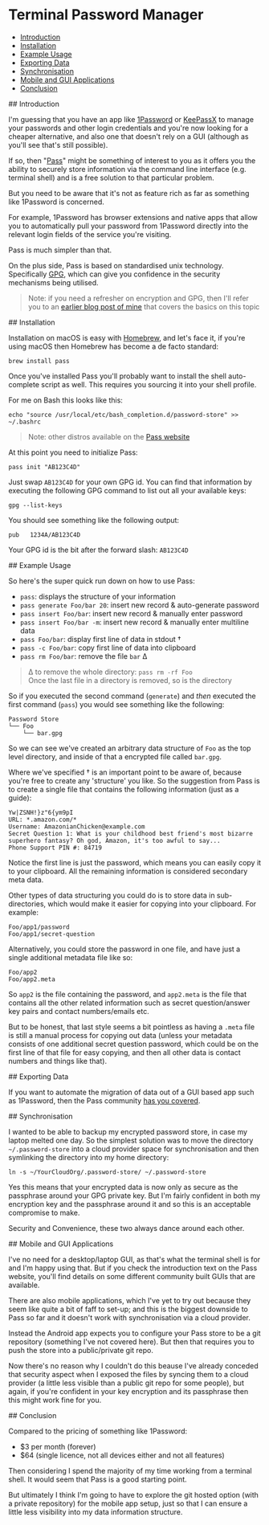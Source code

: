 # Terminal Password Manager

- [Introduction](#1)
- [Installation](#2)
- [Example Usage](#3)
- [Exporting Data](#4)
- [Synchronisation](#5)
- [Mobile and GUI Applications](#6)
- [Conclusion](#7)

<div id="1"></div>
## Introduction

I'm guessing that you have an app like [1Password](https://1password.com/) or [KeePassX](https://www.keepassx.org/) to manage your passwords and other login credentials and you're now looking for a cheaper alternative, and also one that doesn't rely on a GUI (although as you'll see that's still possible).

If so, then "[Pass](https://www.passwordstore.org/)" might be something of interest to you as it offers you the ability to securely store information via the command line interface (e.g. terminal shell) and is a free solution to that particular problem. 

But you need to be aware that it's not as feature rich as far as something like 1Password is concerned.

For example, 1Password has browser extensions and native apps that allow you to automatically pull your password from 1Password directly into the relevant login fields of the service you're visiting.

Pass is much simpler than that.

On the plus side, Pass is based on standardised unix technology. Specifically [GPG](https://www.gnupg.org/), which can give you confidence in the security mechanisms being utilised.

> Note: if you need a refresher on encryption and GPG, then I'll refer you to an [earlier blog post of mine](http://www.integralist.co.uk/posts/security-basics.html) that covers the basics on this topic

<div id="2"></div>
## Installation

Installation on macOS is easy with [Homebrew](http://brew.sh/), and let's face it, if you're using macOS then Homebrew has become a de facto standard:

<!--language-bash-->

    brew install pass

Once you've installed Pass you'll probably want to install the shell auto-complete script as well. This requires you sourcing it into your shell profile. 

For me on Bash this looks like this:

<!--language-bash-->

    echo "source /usr/local/etc/bash_completion.d/password-store" >> ~/.bashrc

> Note: other distros available on the [Pass website](https://www.passwordstore.org/#download)

At this point you need to initialize Pass:

<!--language-bash-->

    pass init "AB123C4D"

Just swap `AB123C4D` for your own GPG id. You can find that information by executing the following GPG command to list out all your available keys:

<!--language-bash-->

    gpg --list-keys

You should see something like the following output:

<!--language-ini-->

    pub   1234A/AB123C4D

Your GPG id is the bit after the forward slash: `AB123C4D`

<div id="3"></div>
## Example Usage

So here's the super quick run down on how to use Pass:

- `pass`: displays the structure of your information
- `pass generate Foo/bar 20`: insert new record & auto-generate password
- `pass insert Foo/bar`: insert new record & manually enter password
- `pass insert Foo/bar -m`: insert new record & manually enter multiline data
- `pass Foo/bar`: display first line of data in stdout †
- `pass -c Foo/bar`: copy first line of data into clipboard
- `pass rm Foo/bar`: remove the file `bar` ∆

> ∆ to remove the whole directory: `pass rm -rf Foo`  
> Once the last file in a directory is removed, so is the directory

So if you executed the second command (`generate`) and _then_ executed the first command (`pass`) you would see something like the following:

<!--language-ini-->

    Password Store
    └── Foo
        └── bar.gpg

So we can see we've created an arbitrary data structure of `Foo` as the top level directory, and inside of that a encrypted file called `bar.gpg`.

Where we've specified † is an important point to be aware of, because you're free to create any 'structure' you like. So the suggestion from Pass is to create a single file that contains the following information (just as a guide):

<!--language-ini-->

    Yw|ZSNH!}z"6{ym9pI
    URL: *.amazon.com/*
    Username: AmazonianChicken@example.com
    Secret Question 1: What is your childhood best friend's most bizarre superhero fantasy? Oh god, Amazon, it's too awful to say...
    Phone Support PIN #: 84719

Notice the first line is just the password, which means you can easily copy it to your clipboard. All the remaining information is considered secondary meta data.

Other types of data structuring you could do is to store data in sub-directories, which would make it easier for copying into your clipboard. For example:

<!--language-ini-->

    Foo/app1/password
    Foo/app1/secret-question

Alternatively, you could store the password in one file, and have just a single additional metadata file like so:

<!--language-ini-->

    Foo/app2
    Foo/app2.meta

So `app2` is the file containing the password, and `app2.meta` is the file that contains all the other related information such as secret question/answer key pairs and contact numbers/emails etc.

But to be honest, that last style seems a bit pointless as having a `.meta` file is still a manual process for copying out data (unless your metadata consists of one additional secret question password, which could be on the first line of that file for easy copying, and then all other data is contact numbers and things like that).

<div id="4"></div>
## Exporting Data

If you want to automate the migration of data out of a GUI based app such as 1Password, then the Pass community [has you covered](https://www.passwordstore.org/#migration).

<div id="5"></div>
## Synchronisation

I wanted to be able to backup my encrypted password store, in case my laptop melted one day. So the simplest solution was to move the directory `~/.password-store` into a cloud provider space for synchronisation and then symlinking the directory into my home directory:

<!--language-bash-->

    ln -s ~/YourCloudOrg/.password-store/ ~/.password-store

Yes this means that your encrypted data is now only as secure as the passphrase around your GPG private key. But I'm fairly confident in both my encryption key and the passphrase around it and so this is an acceptable compromise to make.

Security and Convenience, these two always dance around each other.

<div id="6"></div>
## Mobile and GUI Applications

I've no need for a desktop/laptop GUI, as that's what the terminal shell is for and I'm happy using that. But if you check the introduction text on the Pass website, you'll find details on some different community built GUIs that are available.

There are also mobile applications, which I've yet to try out because they seem like quite a bit of faff to set-up; and this is the biggest downside to Pass so far and it doesn't work with synchronisation via a cloud provider.

Instead the Android app expects you to configure your Pass store to be a git repository (something I've not covered here). But then that requires you to push the store into a public/private git repo.

Now there's no reason why I couldn't do this beause I've already conceded that security aspect when I exposed the files by syncing them to a cloud provider (a little less visible than a public git repo for some people), but again, if you're confident in your key encryption and its passphrase then this might work fine for you.

<div id="7"></div>
## Conclusion

Compared to the pricing of something like 1Password:

- $3 per month (forever)
- $64 (single licence, not all devices either and not all features)

Then considering I spend the majority of my time working from a terminal shell. It would seem that Pass is a good starting point.

But ultimately I think I'm going to have to explore the git hosted option (with a private repository) for the mobile app setup, just so that I can ensure a little less visibility into my data information structure.
